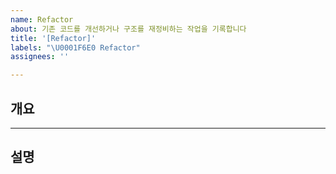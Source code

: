```yaml
---
name: Refactor
about: 기존 코드를 개선하거나 구조를 재정비하는 작업을 기록합니다
title: '[Refactor]'
labels: "\U0001F6E0️ Refactor"
assignees: ''

---
```


## 개요

---

## 설명
